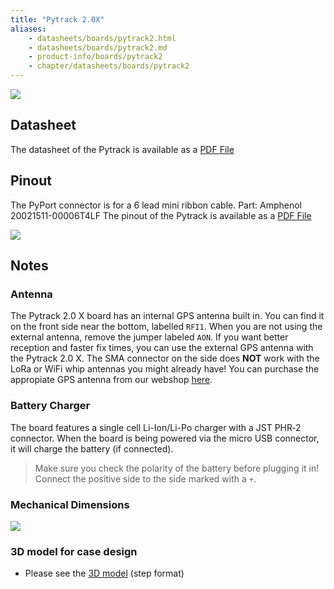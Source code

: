 ```yaml
---
title: "Pytrack 2.0X"
aliases:
    - datasheets/boards/pytrack2.html
    - datasheets/boards/pytrack2.md
    - product-info/boards/pytrack2
    - chapter/datasheets/boards/pytrack2
---
```


![](/gitbook/assets/pytrack2_decs.png)

## Datasheet

The datasheet of the Pytrack is available as a [PDF File](/gitbook/assets/PyTrack2X_specsheet.pdf)

## Pinout

The PyPort connector is for a 6 lead mini ribbon cable. Part: Amphenol 20021511-00006T4LF
The pinout of the Pytrack is available as a [PDF File](
/gitbook/assets/pytrack2-pinout.pdf)

![](/gitbook/assets/pytrack2-pinout.png)
## Notes

### Antenna

The Pytrack 2.0 X board has an internal GPS antenna built in. You can find it on the front side near the bottom, labelled `RFI1`. When you are not using the external antenna, remove the jumper labeled `AON`. If you want better reception and faster fix times, you can use the external GPS antenna with the Pytrack 2.0 X. The SMA connector on the side does **NOT** work with the LoRa or WiFi whip antennas you might already have! You can purchase the appropiate GPS antenna from our webshop [here](https://pycom.io/product/external-gps-antenna/). 

### Battery Charger

The board features a single cell Li-Ion/Li-Po charger with a JST PHR‑2 connector. When the board is being powered via the micro USB connector, it will charge the battery (if connected).
> Make sure you check the polarity of the battery before plugging it in! Connect the positive side to the side marked with a `+`.



### Mechanical Dimensions

![](/gitbook/assets/Pytrack_v2.0X_MechanicalDimensions.png)

### 3D model for case design

* Please see the [3D model](/gitbook/assets/pytrack_v2.0X.step) (step format)
